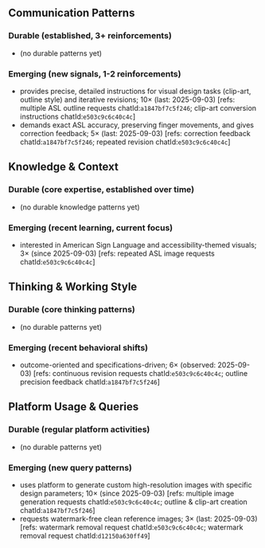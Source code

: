 ## Communication Patterns
### Durable (established, 3+ reinforcements)
- (no durable patterns yet)

### Emerging (new signals, 1-2 reinforcements)
- provides precise, detailed instructions for visual design tasks (clip-art, outline style) and iterative revisions; 10× (last: 2025-09-03) [refs: multiple ASL outline requests chatId:`a1847bf7c5f246`; clip-art conversion instructions chatId:`e503c9c6c40c4c`]
- demands exact ASL accuracy, preserving finger movements, and gives correction feedback; 5× (last: 2025-09-03) [refs: correction feedback chatId:`a1847bf7c5f246`; repeated revision chatId:`e503c9c6c40c4c`]

## Knowledge & Context
### Durable (core expertise, established over time)
- (no durable knowledge patterns yet)

### Emerging (recent learning, current focus)
- interested in American Sign Language and accessibility-themed visuals; 3× (since 2025-09-03) [refs: repeated ASL image requests chatId:`e503c9c6c40c4c`]

## Thinking & Working Style
### Durable (core thinking patterns)
- (no durable patterns yet)

### Emerging (recent behavioral shifts)
- outcome-oriented and specifications-driven; 6× (observed: 2025-09-03) [refs: continuous revision requests chatId:`e503c9c6c40c4c`; outline precision feedback chatId:`a1847bf7c5f246`]

## Platform Usage & Queries
### Durable (regular platform activities)
- (no durable patterns yet)

### Emerging (new query patterns)
- uses platform to generate custom high-resolution images with specific design parameters; 10× (since 2025-09-03) [refs: multiple image generation requests chatId:`e503c9c6c40c4c`; outline & clip-art creation chatId:`a1847bf7c5f246`]
- requests watermark-free clean reference images; 3× (last: 2025-09-03) [refs: watermark removal request chatId:`e503c9c6c40c4c`; watermark removal request chatId:`d12150a630ff49`]